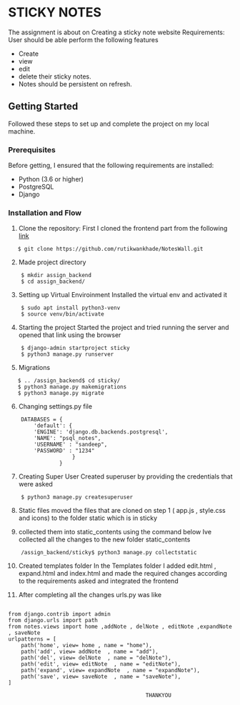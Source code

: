 #  **STICKY NOTES**
The assignment is about on Creating a sticky note website
Requirements: User should be able perform the following features
- Create
- view
- edit
- delete their sticky notes. 
- Notes should be persistent on refresh.




## Getting Started

Followed these steps to set up and complete the project on my local machine.

### Prerequisites

Before getting, I ensured that the following requirements are installed:

- Python (3.6 or higher)
- PostgreSQL
- Django

### Installation and Flow

1. Clone the repository:
First I cloned the frontend part from the following [link](https://github.com/rutikwankhade/NotesWall)
```shell
   $ git clone https://github.com/rutikwankhade/NotesWall.git
```
2. Made project directory
```shell
    $ mkdir assign_backend
    $ cd assign_backend/
```
3. Setting up Virtual Enviroinment
Installed the virtual env and activated it
```shell
    $ sudo apt install python3-venv
    $ source venv/bin/activate
```
4. Starting the project
Started the project and tried running the server and opened that link using the browser
```shell
    $ django-admin startproject sticky
    $ python3 manage.py runserver
```
5. Migrations
```shell
   $ .. /assign_backend$ cd sticky/
   $ python3 manage.py makemigrations
   $ python3 manage.py migrate
```
6. Changing settings.py file
```shell
    DATABASES = {
        'default': {
        'ENGINE': 'django.db.backends.postgresql',
        'NAME': "psql_notes",
        'USERNAME' : "sandeep",
        'PASSWORD' : "1234"
                    }
                }
```
7. Creating Super User
Created superuser by providing the credentials that were asked
```shell
    $ python3 manage.py createsuperuser
```
8. Static files
moved the files that are cloned on step 1 ( app.js , style.css and icons) to the folder static which is in sticky

9. collected them into static_contents
using the command below Ive collected all the changes to the new folder static_contents
```shell
    /assign_backend/sticky$ python3 manage.py collectstatic
```
10. Created templates folder
In the Templates folder I added edit.html , expand.html and index.html and made the required changes according to the requirements asked and integrated the frontend

11. After completing all the changes urls.py was like
```shell
    
from django.contrib import admin
from django.urls import path
from notes.views import home ,addNote , delNote , editNote ,expandNote , saveNote                       
urlpatterns = [
    path('home', view= home , name = "home"),
    path('add', view= addNote  , name = "add"),
    path('del', view= delNote  , name = "delNote"),
    path('edit', view= editNote  , name = "editNote"),
    path('expand', view= expandNote  , name = "expandNote"),
    path('save', view= saveNote  , name = "saveNote"),
]
```



                                               THANKYOU